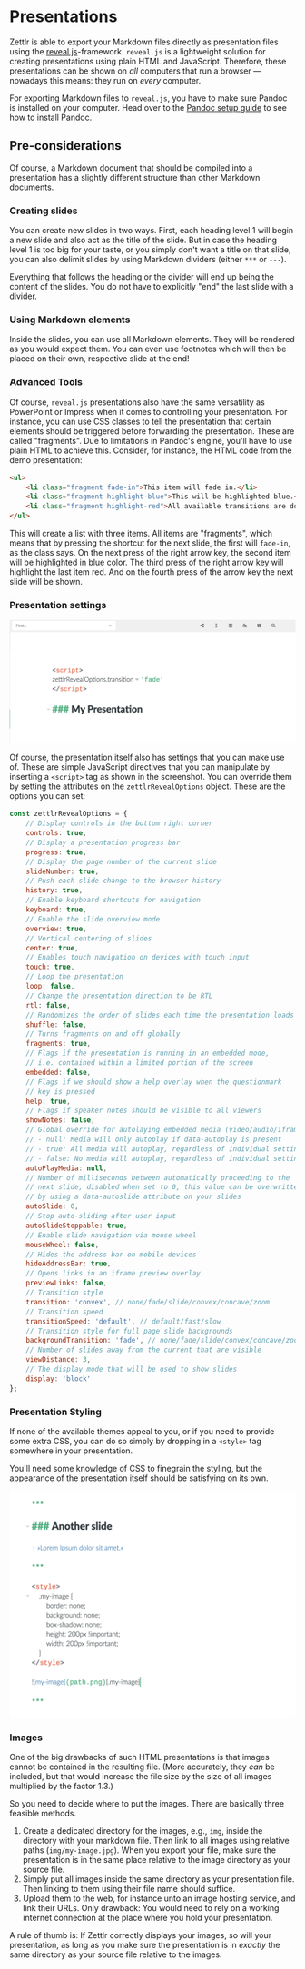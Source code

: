 # Presentations

Zettlr is able to export your Markdown files directly as presentation files using the [reveal.js](https://revealjs.com/#/)-framework. `reveal.js` is a lightweight solution for creating presentations using plain HTML and JavaScript. Therefore, these presentations can be shown on _all_ computers that run a browser — nowadays this means: they run on _every_ computer.

For exporting Markdown files to `reveal.js`, you have to make sure Pandoc is installed on your computer. Head over to the [Pandoc setup guide](../installing-pandoc.md) to see how to install Pandoc.

## Pre-considerations

Of course, a Markdown document that should be compiled into a presentation has a slightly different structure than other Markdown documents.

### Creating slides

You can create new slides in two ways. First, each heading level 1 will begin a new slide and also act as the title of the slide. But in case the heading level 1 is too big for your taste, or you simply don't want a title on that slide, you can also delimit slides by using Markdown dividers (either `***` or `---`).

Everything that follows the heading or the divider will end up being the content of the slides. You do not have to explicitly "end" the last slide with a divider.

### Using Markdown elements

Inside the slides, you can use all Markdown elements. They will be rendered as you would expect them. You can even use footnotes which will then be placed on their own, respective slide at the end!

### Advanced Tools

Of course, `reveal.js` presentations also have the same versatility as PowerPoint or Impress when it comes to controlling your presentation. For instance, you can use CSS classes to tell the presentation that certain elements should be triggered before forwarding the presentation. These are called "fragments". Due to limitations in Pandoc's engine, you'll have to use plain HTML to achieve this. Consider, for instance, the HTML code from the demo presentation:

```html
<ul>
    <li class="fragment fade-in">This item will fade in.</li>
    <li class="fragment highlight-blue">This will be highlighted blue.</li>
    <li class="fragment highlight-red">All available transitions are documented [here](https://github.com/hakimel/reveal.js/#fragments).</li>
</ul>
```

This will create a list with three items. All items are "fragments", which means that by pressing the shortcut for the next slide, the first will `fade-in`, as the class says. On the next press of the right arrow key, the second item will be highlighted in blue color. The third press of the right arrow key will highlight the last item red. And on the fourth press of the arrow key the next slide will be shown.

### Presentation settings

![presentations_scripts.png](../img/presentations_scripts.png)

Of course, the presentation itself also has settings that you can make use of. These are simple JavaScript directives that you can manipulate by inserting a `<script>` tag as shown in the screenshot. You can override them by setting the attributes on the `zettlrRevealOptions` object. These are the options you can set:

```javascript
const zettlrRevealOptions = {
    // Display controls in the bottom right corner
    controls: true,
    // Display a presentation progress bar
    progress: true,
    // Display the page number of the current slide
    slideNumber: true,
    // Push each slide change to the browser history
    history: true,
    // Enable keyboard shortcuts for navigation
    keyboard: true,
    // Enable the slide overview mode
    overview: true,
    // Vertical centering of slides
    center: true,
    // Enables touch navigation on devices with touch input
    touch: true,
    // Loop the presentation
    loop: false,
    // Change the presentation direction to be RTL
    rtl: false,
    // Randomizes the order of slides each time the presentation loads
    shuffle: false,
    // Turns fragments on and off globally
    fragments: true,
    // Flags if the presentation is running in an embedded mode,
    // i.e. contained within a limited portion of the screen
    embedded: false,
    // Flags if we should show a help overlay when the questionmark
    // key is pressed
    help: true,
    // Flags if speaker notes should be visible to all viewers
    showNotes: false,
    // Global override for autolaying embedded media (video/audio/iframe)
    // - null: Media will only autoplay if data-autoplay is present
    // - true: All media will autoplay, regardless of individual setting
    // - false: No media will autoplay, regardless of individual setting
    autoPlayMedia: null,
    // Number of milliseconds between automatically proceeding to the
    // next slide, disabled when set to 0, this value can be overwritten
    // by using a data-autoslide attribute on your slides
    autoSlide: 0,
    // Stop auto-sliding after user input
    autoSlideStoppable: true,
    // Enable slide navigation via mouse wheel
    mouseWheel: false,
    // Hides the address bar on mobile devices
    hideAddressBar: true,
    // Opens links in an iframe preview overlay
    previewLinks: false,
    // Transition style
    transition: 'convex', // none/fade/slide/convex/concave/zoom
    // Transition speed
    transitionSpeed: 'default', // default/fast/slow
    // Transition style for full page slide backgrounds
    backgroundTransition: 'fade', // none/fade/slide/convex/concave/zoom
    // Number of slides away from the current that are visible
    viewDistance: 3,
    // The display mode that will be used to show slides
    display: 'block'
};
```

### Presentation Styling

If none of the available themes appeal to you, or if you need to provide some extra CSS, you can do so simply by dropping in a `<style>` tag somewhere in your presentation.

You'll need some knowledge of CSS to finegrain the styling, but the appearance of the presentation itself should be satisfying on its own.

![presentations_styles.png](../img/presentations_styles.png)

### Images

One of the big drawbacks of such HTML presentations is that images cannot be contained in the resulting file. (More accurately, they _can_ be included, but that would increase the file size by the size of all images multiplied by the factor 1.3.)

So you need to decide where to put the images. There are basically three feasible methods.

1. Create a dedicated directory for the images, e.g., `img`, inside the directory with your markdown file. Then link to all images using relative paths (`img/my-image.jpg`). When you export your file, make sure the presentation is in the same place relative to the image directory as your source file.
2. Simply put all images inside the same directory as your presentation file. Then linking to them using their file name should suffice.
3. Upload them to the web, for instance unto an image hosting service, and link their URLs. Only drawback: You would need to rely on a working internet connection at the place where you hold your presentation.

A rule of thumb is: If Zettlr correctly displays your images, so will your presentation, as long as you make sure the presentation is in _exactly_ the same directory as your source file relative to the images.

